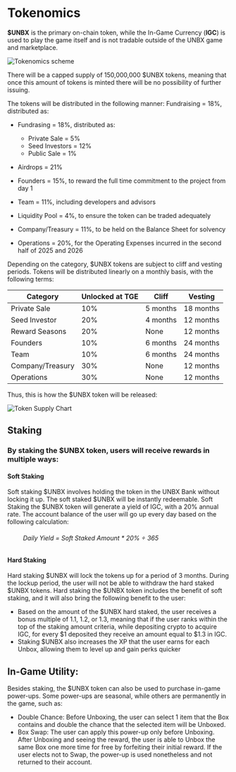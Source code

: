 # Tokenomics 

**$UNBX** is the primary on-chain token, while the In-Game Currency (**IGC**) is used to play the game itself and is not tradable outside of the UNBX game and marketplace.

![Tokenomics scheme](https://i.ibb.co/gvkWKxZ/tokenomics.png)

There will be a capped supply of 150,000,000 $UNBX tokens, meaning that once this amount of tokens is minted there will be no possibility of further issuing.


The tokens will be distributed in the following manner: 
Fundraising = 18%, distributed as:

- Fundrasing = 18%, distributed as:
    - Private Sale = 5%
    - Seed Investors = 12%
    - Public Sale = 1%

- Airdrops = 21%
- Founders = 15%, to reward the full time commitment to the project from day 1
- Team = 11%, including developers and advisors
- Liquidity Pool = 4%, to ensure the token can be traded adequately
- Company/Treasury = 11%, to be held on the Balance Sheet for solvency
- Operations = 20%, for the Operating Expenses incurred in the second half of 2025 and 2026


Depending on the category, $UNBX tokens are subject to cliff and vesting periods. Tokens will be distributed linearly on a monthly basis, with the following terms:

| Category        | Unlocked at TGE | Cliff           | Vesting         |
|-----------------|-----------------|-----------------|-----------------|
|   Private Sale  | 10%             | 5 months        |  18 months      |
| Seed Investor   | 20%             | 4 months        |  12 months      |
| Reward Seasons  | 20%             | None            |  12 months      |
| Founders        | 10%             | 6 months        |  24 months      |
| Team            | 10%             | 6 months        |  24 months      |
| Company/Treasury| 30%             | None            |  12 months      |   
| Operations      | 30%             | None            |  12 months      |

Thus, this is how the $UNBX token will be released:

![Token Supply Chart](https://i.ibb.co/c2dQr4C/token-Supply-Chart.png)
## Staking

### By staking the $UNBX token, users will receive rewards in multiple ways:

#### Soft Staking
Soft staking $UNBX involves holding the token in the UNBX Bank without locking it up. The soft staked $UNBX will be instantly redeemable. Soft Staking the $UNBX token will generate a yield of IGC, with a 20% annual rate. The account balance of the user will go up every day based on the following calculation:

  ###### &nbsp;&nbsp;&nbsp;&nbsp; &nbsp;&nbsp;&nbsp; Daily Yield = Soft Staked Amount * 20% ÷ 365

#### Hard Staking

Hard staking $UNBX will lock the tokens up for a period of 3 months. During the lockup period, the user will not be able to withdraw the hard staked $UNBX tokens. Hard staking the $UNBX token includes the benefit of soft staking, and it will also bring the following benefit to the user:


- Based on the amount of the $UNBX hard staked, the user receives a bonus multiple of 1.1, 1.2, or 1.3, meaning that if the user ranks within the top of the staking amount criteria, while depositing crypto to acquire IGC, for every $1 deposited they receive an amount equal to $1.3 in IGC.
- Staking $UNBX also increases the XP that the user earns for each Unbox, allowing them to level up and gain perks quicker


## In-Game Utility:

Besides staking, the $UNBX token can also be used to purchase in-game power-ups. Some power-ups are seasonal, while others are permanently in the game, such as:
- Double Chance: Before Unboxing, the user can select 1 item that the Box contains and double the chance that the selected item will be Unboxed.
- Box Swap: The user can apply this power-up only before Unboxing. After Unboxing and seeing the reward, the user is able to Unbox the same Box one more time for free by forfeiting their initial reward. If the user elects not to Swap, the power-up is used nonetheless and not returned to their account.

